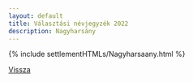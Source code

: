 ```yaml
---
layout: default
title: Választási névjegyzék 2022
description: Nagyharsány
---
```


{% include settlementHTMLs/Nagyharsaany.html %}

[Vissza](../)